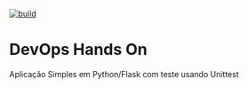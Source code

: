 [![build](https://github.com/giovanesd/devopslab/workflows/pipeline.yml/badge.svg)](https://github.com/giovanesd/devopslab/actions)

# DevOps Hands On
Aplicação Simples em Python/Flask com teste usando Unittest